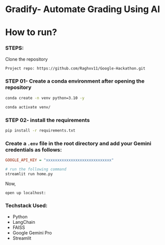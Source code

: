 # Gradify- Automate Grading Using AI

# How to run?
### STEPS:

Clone the repository

```bash
Project repo: https://github.com/Raghxv11/Google-Hackathon.git
```

### STEP 01- Create a conda environment after opening the repository

```bash
conda create -n venv python=3.10 -y
```

```bash
conda activate venv/
```

### STEP 02- install the requirements
```bash
pip install -r requirements.txt
```


### Create a `.env` file in the root directory and add your Gemini credentials as follows:

```ini
GOOGLE_API_KEY = "xxxxxxxxxxxxxxxxxxxxxxxxxxxxx"
```

```bash
# run the following command
streamlit run home.py
```

Now,
```bash
open up localhost:
```


### Techstack Used:

- Python
- LangChain
- FAISS
- Google Gemini Pro
- Streamlit


